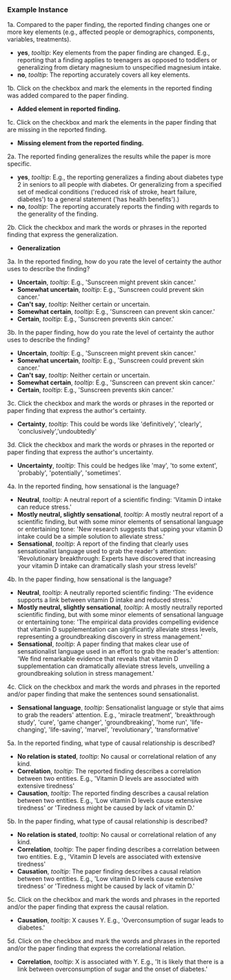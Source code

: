 ### Example Instance
1a. Compared to the paper finding, the reported finding changes one or more key elements (e.g., affected people or demographics, components, variables, treatments).
* **yes**, *tooltip*: Key elements from the paper finding are changed. E.g., reporting that a finding applies to teenagers as opposed to toddlers or generalizing from dietary magnesium to unspecified magnesium intake.
* **no**, *tooltip*: The reporting accurately covers all key elements.

1b. Click on the checkbox and mark the elements in the reported finding was added compared to the paper finding.
* **Added element in reported finding.**

1c. Click on the checkbox and mark the elements in the paper finding that are missing in the reported finding.
* **Missing element from the reported finding.**

2a. The reported finding generalizes the results while the paper is more specific.
* **yes**, *tooltip*: E.g., the reporting generalizes a finding about diabetes type 2 in seniors to all people with diabetes. Or generalizing from a specified set of medical conditions ('reduced risk of stroke, heart failure, diabetes') to a general statement ('has health benefits').)
* **no**, *tooltip*: The reporting accurately reports the finding with regards to the generality of the finding.

2b. Click the checkbox and mark the words or phrases in the reported finding that express the generalization.
* **Generalization**

3a. In the reported finding, how do you rate the level of certainty the author uses to describe the finding?
* **Uncertain**, *tooltip*: E.g., 'Sunscreen might prevent skin cancer.'
* **Somewhat uncertain**, *tooltip*: E.g., 'Sunscreen could prevent skin cancer.'
* **Can't say**, *tooltip*: Neither certain or uncertain.
* **Somewhat certain**, *tooltip*: E.g., 'Sunscreen can prevent skin cancer.'
* **Certain**, *tooltip*: E.g., 'Sunscreen prevents skin cancer.'

3b. In the paper finding, how do you rate the level of certainty the author uses to describe the finding?
* **Uncertain**, *tooltip*: E.g., 'Sunscreen might prevent skin cancer.'
* **Somewhat uncertain**, *tooltip*: E.g., 'Sunscreen could prevent skin cancer.'
* **Can't say**, *tooltip*: Neither certain or uncertain.
* **Somewhat certain**, *tooltip*: E.g., 'Sunscreen can prevent skin cancer.'
* **Certain**, *tooltip*: E.g., 'Sunscreen prevents skin cancer.'

3c. Click the checkbox and mark the words or phrases in the reported or paper finding that express the author's certainty.
* **Certainty**, *tooltip*: This could be words like 'definitively', 'clearly', 'conclusively','undoubtedly'

3d.  Click the checkbox and mark the words or phrases in the reported or paper finding that express the author's uncertainty.
* **Uncertainty**, *tooltip*: This could be hedges like 'may', 'to some extent', 'probably', 'potentially', 'sometimes'.

4a. In the reported finding, how sensational is the language?
* **Neutral**, *tooltip*: A neutral report of a scientific finding: 'Vitamin D intake can reduce stress.'
* **Mostly neutral, slightly sensational**, *tooltip*: A mostly neutral report of a scientific finding, but with some minor elements of sensational language or entertaining tone: 'New research suggests that upping your vitamin D intake could be a simple solution to alleviate stress.'
* **Sensational**, *tooltip*: A report of the finding that clearly uses sensationalist language used to grab the reader's attention: 'Revolutionary breakthrough: Experts have discovered that increasing your vitamin D intake can dramatically slash your stress levels!'

4b. In the paper finding, how sensational is the language?
* **Neutral**, *tooltip*: A neutrally reported scientific finding: 'The evidence supports a link between vitamin D intake and reduced stress.'
* **Mostly neutral, slightly sensational**, *tooltip*: A mostly neutrally reported scientific finding, but with some minor elements of sensational language or entertaining tone: 'The empirical data provides compelling evidence that vitamin D supplementation can significantly alleviate stress levels, representing a groundbreaking discovery in stress management.'
* **Sensational**, *tooltip*: A paper finding that makes clear use of sensationalist language used in an effort to grab the reader's attention: 'We find remarkable evidence that reveals that vitamin D supplementation can dramatically alleviate stress levels, unveiling a groundbreaking solution in stress management.'

4c. Click on the checkbox and mark the words and phrases in the reported and/or paper finding that make the sentences sound sensationalist.
* **Sensational language**, *tooltip*: Sensationalist language or style that aims to grab the readers' attention. E.g., 'miracle treatment', 'breakthrough study', 'cure',  'game changer',  'groundbreaking',  'home run',  'life-changing',  'life-saving',  'marvel', 'revolutionary',  'transformative'

5a. In the reported finding, what type of causal relationship is described?
* **No relation is stated**, *tooltip*: No causal or correlational relation of any kind.
* **Correlation**, *tooltip*: The reported finding describes a correlation between two entities. E.g., 'Vitamin D levels are associated with extensive tiredness'
* **Causation**, *tooltip*: The reported finding describes a causal relation between two entities. E.g., 'Low vitamin D levels cause extensive tiredness' or 'Tiredness might be caused by lack of vitamin D.'

5b. In the paper finding, what type of causal relationship is described?
* **No relation is stated**, *tooltip*: No causal or correlational relation of any kind.
* **Correlation**, *tooltip*: The paper finding describes a correlation between two entities. E.g., 'Vitamin D levels are associated with extensive tiredness'
* **Causation**, *tooltip*: The paper finding describes a causal relation between two entities. E.g., 'Low vitamin D levels cause extensive tiredness' or 'Tiredness might be caused by lack of vitamin D.'

5c. Click on the checkbox and mark the words and phrases in the reported and/or the paper finding that express the causal relation.
* **Causation**, *tooltip*: X causes Y. E.g., 'Overconsumption of sugar leads to diabetes.'

5d. Click on the checkbox and mark the words and phrases in the reported and/or the paper finding that express the correlational relation.
* **Correlation**, *tooltip*: X is associated with Y. E.g., 'It is likely that there is a link between overconsumption of sugar and the onset of diabetes.'

